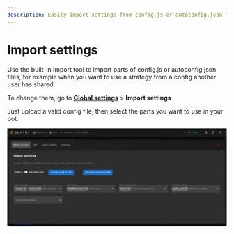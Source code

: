 ```yaml
---
description: Easily import settings from config.js or autoconfig.json files.
---
```


# Import settings

Use the built-in import tool to import parts of config.js or autoconfig.json files, for example when you want to use a strategy from a config another user has shared.

To change them, go to [**Global settings**](http://localhost:5000/globalsettings) &gt; **Import settings**

Just upload a valid config file, then select the parts you want to use in your bot.

![](../../.gitbook/assets/image%20%2812%29%20%281%29.png)

